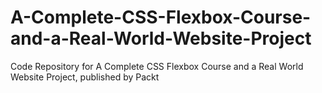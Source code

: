 # A-Complete-CSS-Flexbox-Course-and-a-Real-World-Website-Project
Code Repository for A Complete CSS Flexbox Course and a Real World Website Project, published by Packt

